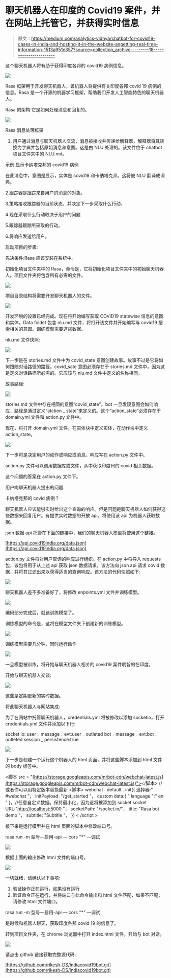 # 聊天机器人在印度的 Covid19 案件，并在网站上托管它，并获得实时信息

> 原文：<https://medium.com/analytics-vidhya/chatbot-for-covid19-cases-in-india-and-hosting-it-in-the-website-angetting-real-time-information-1513a951e357?source=collection_archive---------18----------------------->

这个聊天机器人将有助于获得印度各邦的 covid19 病例信息。

![](img/4369dcb9561ec3bfdb2455a888e956af.png)

Rasa 框架用于开发聊天机器人，该机器人将提供有关印度各邦 covid 19 病例的信息。Rasa 是一个开源的机器学习框架，帮助我们开发人工智能特色的聊天机器人。

Rasa 的架构:它是如何处理消息和回复的。

![](img/3c81b278b9391edfc18152b6d10f61a5.png)

Rasa 消息处理框架

1.  用户通过消息与聊天机器人交流，消息被接收并传递给解释器，解释器将其转换为字典并包括原始消息和意图。这是由 NLU 处理的。该文件位于 chatbot 项目文件夹中的 NLU.md。

示例:显示卡纳塔克邦的 covid19 病例

在此消息中，意图是显示，实体是 covid19 和卡纳塔克邦。这将被 NLU 翻译成词典。

2.跟踪器是跟踪来自用户的消息的对象。

3.策略接收跟踪器的当前状态，并决定下一步采取什么行动。

4.现在采取什么行动取决于用户的问题

5.跟踪器跟踪所采取的行动。

6.将响应发送给用户。

启动项目的步骤:

先决条件:Rasa 应该安装在系统中。

初始化项目文件夹中的 Rasa，命令是<rasa init="">，它将初始化项目文件夹中的初始聊天机器人。项目文件夹将包含所有必需的文件。</rasa>

![](img/c1c846690123097a2d74da995e9c6972.png)

项目目录结构将需要开发聊天机器人的文件。

![](img/7cc01ecc79b211227a8142826cf870a8.png)

开发环境的设置已经完成。现在将开始编写获取 COVID19 statewise 信息的意图和实体。Data foldet 包含 nlu.md 文件，将打开该文件并开始编写与 covid19 搜索相关的意图。训练模型需要这些数据。

nlu.md 文件快照:

![](img/45b1827e9c2a5b8710aab8a9143e1350.png)

下一步是在 stories.md 文件中为 covid_state 意图创建故事。故事不过是它将如何跟随对话路径的路径。covid_sate 意图必须存在于 stories.md 文件中，因为这是定义对话路径所必需的。它应该与 nlu.md 文件中定义的名称相同。

故事路径:

![](img/60dc156f6a3e1bfbc45db8b97ffa438a.png)

stories.md 文件中存在相同的意图“covid_state”。bot 一旦发现意图会如何响应，路径是通过定义“atction _ state”来定义的。这个“action_state”必须存在于 domain.yml 文件和 action.py 文件中。

现在，将打开 domain.yml 文件，在实体块中定义实体，在动作块中定义 action_state。

![](img/d40c1664849bd3a4cc236edbbad3e464.png)

下一步将是决定用户的动作或响应或消息。响应写在 action.py 文件中。

action.py 文件可以调用数据库或文件，从中获取印度州的 covid 相关数据。

这个问题的答案在 action.py 文件下。

用户向聊天机器人提出的问题:

卡纳塔克邦的 covid 病例？

聊天机器人应该能够实时给出这个查询的响应。但是问题是聊天机器人如何获得这些数据来回复用户。有提供实时数据的开放 api。将使用该 api 为机器人获取数据。

json 数据 api 托管在下面的链接中，我们的聊天机器人模型将使用这个链接。

[https://api.covid19india.org/data.json](https://api.covid19india.org/data.json)

action.py 文件将对用户查询的响应进行组织。在 action.py 中将导入 requests 包，该包将用于从上述 api 获取 json 数据请求。该方法向 json api 请求 covid 数据，并将其过滤出来以获得适当的查询响应。该方法的代码快照如下:

![](img/1d7ff4c0d8583b9100e8a48227809fb6.png)

聊天机器人差不多准备好了，将修改 enpoints.yml 文件并训练模型。

![](img/7e2ab22d9d460c169e4efc0917047438.png)

编码部分完成后，就该训练模型了。

训练模型的命令是<rasa train="">，这将在模型文件夹下创建新的训练模型。</rasa>

![](img/2014f4231c0dcb659d077006a3977fef.png)

训练模型需要几分钟，同时运行动作<rasa run="" action=""></rasa>

![](img/aa54e8ffe09dfd9c344f6aae000256f6.png)

一旦模型被训练，将开始与聊天机器人相关的 covid19 案件明智的在印度。

开始与聊天机器人交谈:

![](img/73c4a9f41a2eb0121f776f7c75e386ba.png)

这些是定期更新的实时数据。

将此聊天机器人与网站集成:

为了在网站中托管聊天机器人，credentials.yml 将被修改以添加 socketio，打开 credentials.yml 文件并添加以下行:

socket io:
user _ message _ evt:user _ outleted
bot _ message _ evt:bot _ outleted
session _ persistence:true

![](img/a32aa188f04b3d1db71fc995e2630a34.png)

下一步是创建一个运行这个机器人的 html 页面，并将这些脚本添加到 html 文件的 body 标签中。

<脚本 src = "[https://storage.googleapis.com/mrbot-cdn/webchat-latest.js](https://storage.googleapis.com/mrbot-cdn/webchat-latest.js)"></脚本>
//或者你可以用特定版本替换最新
<脚本>
webchat . default . init({
选择器:" #webchat "，
initPayload: "/get_started "，
custom data:{ " language ":" en " }，//任意自定义数据。保持最小化，因为这将被添加到 socket
socket URL:"[http://localhost:5](http://localhost:5005)000 "，
socketPath: "/socket.io/"，
title: "Rasa bot demo "，
subtitle: "Subtitle "，
})
< /script >

接下来是运行模型并在 html 页面的脚本中修改端口号。

rasa run -m 型号—启用-api — cors "*" —调试

![](img/5bd46979542ded9b8def4952479accc3.png)

根据上面的输出修改 html 文件的端口号。

![](img/a82ff005063838a47ab7dce3b3654972.png)

一切就绪，请确认以下事项:

1.  验证操作正在运行，如果没有运行<rasa run="" action=""></rasa>
2.  验证命令正在运行，并将端口与此命令输出和 html 文件匹配，如果不匹配，请修改 html 文件端口。

rasa run -m 型号—启用-api — cors "*" —调试

是时候和机器人聊天，获取印度各邦 covid 19 的信息了。

转到项目文件夹，在 chrome 浏览器中打开 index.html 文件，开始与 bot 对话。

![](img/832cd4ae57d717578cc88d926cbeeb06.png)

请点击 github 链接获取完整源代码:

[https://github.com/rikesh-DS/indiacovid19bot.git](https://github.com/rikesh-DS/indiacovid19bot.git)